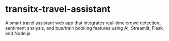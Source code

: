 # transitx-travel-assistant
A smart travel assistant web app that integrates real-time crowd detection, sentiment analysis, and bus/train booking features using AI, Streamlit, Flask, and Node.js.

